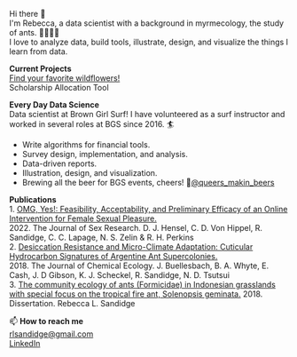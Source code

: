 Hi there 👋
<br>I'm Rebecca, a data scientist with a background in myrmecology, the study of ants. 🐜🐜🐜🐜
<br>I love to analyze data, build tools, illustrate, design, and visualize the things I learn from data.

**Current Projects**
<br>[Find your favorite wildflowers!](https://github.com/Floydworks/WildflowerFinder_Phenology_Tool)
<br>Scholarship Allocation Tool

**Every Day Data Science**
<br>Data scientist at Brown Girl Surf! I have volunteered as a surf instructor and worked in several roles at BGS since 2016. 🏄
- Write algorithms for financial tools.
- Survey design, implementation, and analysis. 
- Data-driven reports.
- Illustration, design, and visualization.
- Brewing all the beer for BGS events, cheers! 🍻[@queers_makin_beers](https://www.instagram.com/queers_makin_beers/)

**Publications**
<br>1. [OMG, Yes!: Feasibility, Acceptability, and Preliminary Efficacy of an Online Intervention for Female Sexual Pleasure.](https://www.tandfonline.com/doi/full/10.1080/00224499.2021.1912277)
<br>2022. The Journal of Sex Research. D. J. Hensel, C. D. Von Hippel, R. Sandidge, C. C. Lapage, N. S. Zelin & R. H. Perkins
<br>2. [Desiccation Resistance and Micro-Climate Adaptation: Cuticular Hydrocarbon Signatures of Argentine Ant Supercolonies.](https://pubmed.ncbi.nlm.nih.gov/30430363/) 
<br>2018. The Journal of Chemical Ecology. J. Buellesbach, B. A. Whyte, E. Cash, J. D Gibson, K. J. Scheckel, R. Sandidge, N. D. Tsutsui
<br>3. [The community ecology of ants (Formicidae) in Indonesian grasslands with special focus on the tropical fire ant, Solenopsis geminata.](https://escholarship.org/uc/item/802527f6) 2018. Dissertation. Rebecca L. Sandidge

📫 **How to reach me**
<br>rlsandidge@gmail.com
<br>[LinkedIn](https://www.linkedin.com/in/rebecca-sandidge-scientist/)

<!--
**Floydworks/Floydworks** is a ✨ _special_ ✨ repository because its `README.md` (this file) appears on your GitHub profile.

Here are some ideas to get you started:

- 🔭 I’m currently working on ...
- 🌱 I’m currently learning ...
- 👯 I’m looking to collaborate on ...
- 🤔 I’m looking for help with ...
- 💬 Ask me about ...
- 📫 How to reach me: ...
- 😄 Pronouns: ...
- ⚡ Fun fact: ...
-->

